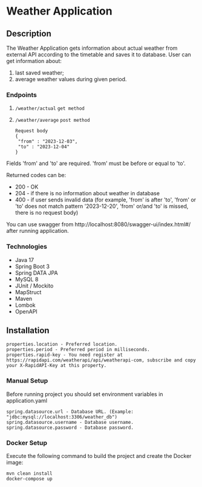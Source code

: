 # Weather Application

## Description

The Weather Application gets information about actual weather from external API according to the timetable and saves it to database. 
User can get information about:
1) last saved weather;
2) average weather values during given period.

### Endpoints

1) ```/weather/actual```
   ```get method```
2) ```/weather/average```
   ```post method```

   ```
   Request body
   {
    "from" : "2023-12-03",
    "to" : "2023-12-04"
   }
   ```
Fields 'from' and 'to' are required. 'from' must be before or equal to 'to'.

Returned codes can be:
* 200 - OK
* 204 - if there is no information about weather in database
* 400 - if user sends invalid data (for example, 'from' is after 'to', 'from' or 'to' does not match pattern '2023-12-20',
'from' or/and 'to' is missed, there is no request body)

You can use swagger from http://localhost:8080/swagger-ui/index.html#/ after running application.

### Technologies

* Java 17
* Spring Boot 3
* Spring DATA JPA
* MySQL 8
* JUnit / Mockito
* MapStruct
* Maven
* Lombok
* OpenAPI

## Installation

    properties.location - Preferred location.
    properties.period - Preferred period in milliseconds.
    properties.rapid-key - You need register at https://rapidapi.com/weatherapi/api/weatherapi-com, subscribe and copy your X-RapidAPI-Key at this property.

### Manual Setup

Before running project you should set environment variables in application.yaml

    spring.datasource.url - Database URL. (Example: "jdbc:mysql://localhost:3306/weather_db")
    spring.datasource.username - Database username.
    spring.datasource.password - Database password.

### Docker Setup

Execute the following command to build the project and create the Docker image:

```
mvn clean install
docker-compose up
```

